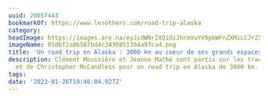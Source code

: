 ```yaml
---
uuid: 20057443
bookmarkOf: https://www.lesothers.com/road-trip-alaska
category: 
headImage: https://images.are.na/eyJidWNrZXQiOiJhcmVuYV9pbWFnZXMiLCJrZXkiOiIyMDA1NzQ0My9vcmlnaW5hbF8wNWQ2ZjJhOGI1ODdiZDRjMzQzMDg1MTM5NGE5N2NhNC5wbmciLCJlZGl0cyI6eyJyZXNpemUiOnsid2lkdGgiOjEyMDAsImhlaWdodCI6MTIwMCwiZml0IjoiaW5zaWRlIiwid2l0aG91dEVubGFyZ2VtZW50Ijp0cnVlfSwid2VicCI6eyJxdWFsaXR5Ijo5MH0sImpwZWciOnsicXVhbGl0eSI6OTB9LCJyb3RhdGUiOm51bGx9fQ==?bc=0
imageName: 05d6f2a8b587bd4c3430851394a97ca4.png
title: 'Un road trip en Alaska : 3000 km au coeur de ses grands espaces'
description: Clément Moussière et Jeanne Mathé sont partis sur les traces des pionniers
  et de Christopher McCandless pour un road trip en Alaska de 3000 km.
tags: 
date: '2023-01-26T19:46:04.927Z'
---
```

